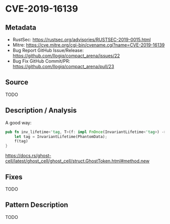 # CVE-2019-16139

## Metadata

- RustSec: https://rustsec.org/advisories/RUSTSEC-2019-0015.html
- Mitre: https://cve.mitre.org/cgi-bin/cvename.cgi?name=CVE-2019-16139
- Bug Report GitHub Issue/Release: https://github.com/llogiq/compact_arena/issues/22
- Bug Fix GitHub Commit/PR: https://github.com/llogiq/compact_arena/pull/23

## Source

TODO

## Description / Analysis

A good way:

```rust
pub fn inv_lifetime<'tag, T>(f: impl FnOnce(InvariantLifetime<'tag>) -> T) -> T {
    let tag = InvariantLifetime(PhantomData);
    f(tag)
}
```
https://docs.rs/ghost-cell/latest/ghost_cell/ghost_cell/struct.GhostToken.html#method.new

## Fixes

TODO

## Pattern Description

TODO
